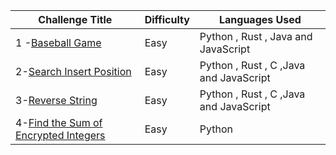 | Challenge Title                                                                            | Difficulty | Languages Used                         |
| ------------------------------------------------------------------------------------------ | ---------- | -------------------------------------- |
| 1 -[Baseball Game](https://leetcode.com/problems/baseball-game/description//)                 | Easy       | Python , Rust , Java and JavaScript    |
| 2-[Search Insert Position](https://leetcode.com/problems/search-insert-position/description/) | Easy       | Python , Rust , C ,Java and JavaScript |
| 3-[Reverse String](https://leetcode.com/problems/reverse-string/description/)                 | Easy       | Python , Rust , C ,Java and JavaScript |
| 4-[Find the Sum of Encrypted Integers](https://leetcode.com/problems/find-the-sum-of-encrypted-integers/)               | Easy       | Python |
